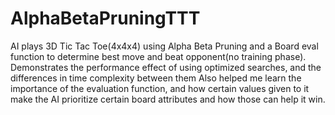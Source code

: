 # AlphaBetaPruningTTT
AI plays 3D Tic Tac Toe(4x4x4) using Alpha Beta Pruning and a Board eval function to determine best move and beat opponent(no training phase). 
Demonstrates the performance effect of using optimized searches, and the differences in time complexity between them
Also helped me learn the importance of the evaluation function, and how certain values given to it make the AI prioritize certain board attributes and how those can help it win.
